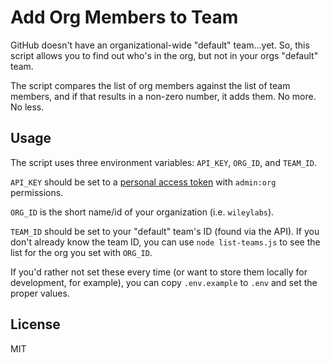 # Add Org Members to Team

GitHub doesn't have an organizational-wide "default" team...yet. So, this
script allows you to find out who's in the org, but not in your orgs "default"
team.

The script compares the list of org members against the list of team members,
and if that results in a non-zero number, it adds them. No more. No less.

## Usage

The script uses three environment variables: `API_KEY`, `ORG_ID`, and `TEAM_ID`.

`API_KEY` should be set to a [personal access token](https://github.com/settings/tokens)
with `admin:org` permissions.

`ORG_ID` is the short name/id of your organization (i.e. `wileylabs`).

`TEAM_ID` should be set to your "default" team's ID (found via the API). If you
don't already know the team ID, you can use `node list-teams.js` to see the
list for the org you set with `ORG_ID`.

If you'd rather not set these every time (or want to store them locally for
development, for example), you can copy `.env.example` to `.env` and set
the proper values.

## License
MIT
